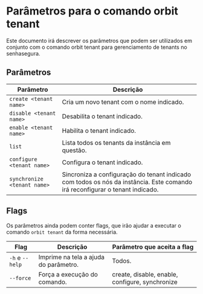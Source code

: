 # Parâmetros para o comando orbit tenant

Este documento irá descrever os parâmetros que podem ser utilizados em conjunto com o comando orbit tenant para gerenciamento de tenants no senhasegura.

## Parâmetros

| Parâmetro                   | Descrição                                                                                                                    |
| --------------------------- | ---------------------------------------------------------------------------------------------------------------------------- |
| `create <tenant name>`      | Cria um novo tenant com o nome indicado.                                                                                     |
| `disable <tenant name>`     | Desabilita o tenant indicado.                                                                                                |
| `enable <tenant name>`      | Habilita o tenant indicado.                                                                                                  |
| `list`                      | Lista todos os tenants da instância em questão.                                                                              |
| `configure <tenant name>`   | Configura o tenant indicado.                                                                                                 |
| `synchronize <tenant name>` | Sincroniza a configuração do tenant indicado com todos os nós da instância. Este comando irá reconfigurar o tenant indicado. |
## Flags

Os parâmetros ainda podem conter flags, que irão ajudar a executar o comando `orbit tenant` da forma necessária.

| Flag            | Descrição                             | Parâmetro que aceita a flag                     |
| --------------- | ------------------------------------- | ----------------------------------------------- |
| `-h` e `--help` | Imprime na tela a ajuda do parâmetro. | Todos.                                          |
| `--force`       | Força a execução do comando.          | create, disable, enable, configure, synchronize |
